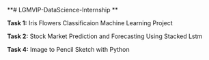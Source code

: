**# LGMVIP-DataScience-Internship
**

**Task 1:** Iris Flowers Classificaion Machine Learning Project

**Task 2:** Stock Market Prediction and Forecasting Using Stacked Lstm

**Task 4:** Image to Pencil Sketch with Python
